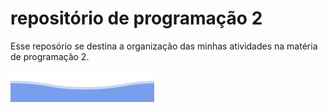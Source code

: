 # repositório de programação 2

Esse reposório se destina a organização das minhas atividades na matéria de programação 2.

![](https://github.com/amandewatnitrr/amandewatnitrr/blob/main/imgs/bottom_header.svg)
